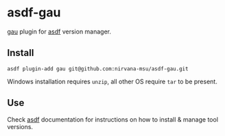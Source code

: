 # asdf-gau

[gau](https://github.com/lc/gau) plugin for [asdf](https://github.com/asdf-vm/asdf) version manager.

## Install

```
asdf plugin-add gau git@github.com:nirvana-msu/asdf-gau.git
```
Windows installation requires `unzip`, all other OS require `tar` to be present.

## Use

Check [asdf](https://github.com/asdf-vm/asdf) documentation for instructions on how to install & manage tool versions.
